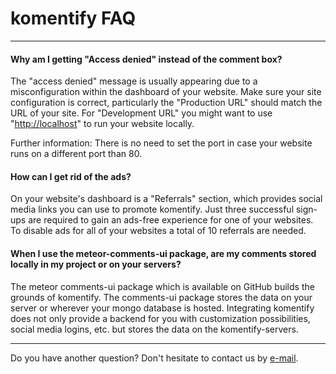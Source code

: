 # komentify FAQ

---

#### Why am I getting "Access denied" instead of the comment box?

The "access denied" message is usually appearing due to a misconfiguration within the dashboard of your website. Make sure your site configuration is correct, particularly the "Production URL" should match the URL of your site. For "Development URL" you might want to use "[http://localhost](http://localhost)" to run your website locally.

Further information: There is no need to set the port in case your website runs on a different port than 80.

#### How can I get rid of the ads?

On your website's dashboard is a "Referrals" section, which provides social media links you can use to promote komentify. Just three successful sign-ups are required to gain an ads-free experience for one of your websites. To disable ads for all of your websites a total of 10 referrals are needed.

#### When I use the meteor-comments-ui package, are my comments stored locally in my project or on your servers?

The meteor comments-ui package which is available on GitHub builds the grounds of komentify. The comments-ui package stores the data on your server or wherever your mongo database is hosted. Integrating komentify does not only provide a backend for you with customization possibilities, social media logins, etc. but stores the data on the komentify-servers.

---

Do you have another question? Don't hesitate to contact us by [e-mail](mailto:team@komentify.io).

